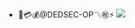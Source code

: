 - 🤑💳💰@DEDSEC-OP〽️㊗️⚡ 
[![](https://jitpack.io/v/termux/termux-app.svg)](https://jitpack.io/#termux/termux-app)
<!---
DEDSEC-OP/DEDSEC-OP is a ✨ special ✨ repository because its `README.md` (this file) appears on your GitHub profile.
You can click the Preview link to take a look at your changes.
--->
